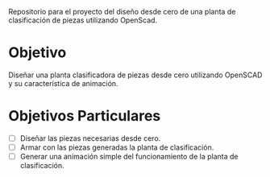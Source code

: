 Repositorio para el proyecto del diseño desde cero de una planta de clasificación de piezas utilizando OpenScad.

# Objetivo
Diseñar una planta clasificadora de piezas desde cero utilizando OpenSCAD y su característica de animación.
# Objetivos Particulares
- [ ] Diseñar las piezas necesarias desde cero.
- [ ] Armar con las piezas generadas la planta de clasificación.
- [ ] Generar una animación simple del funcionamiento de la planta de clasificación.
